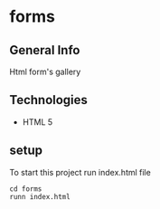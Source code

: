 # forms

## General Info  
Html form's gallery

## Technologies
* HTML 5

## setup
To start this project run index.html file
```
cd forms
runn index.html
```

